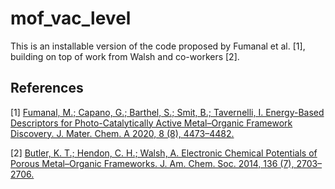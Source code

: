 # mof_vac_level

This is an installable version of the code proposed by Fumanal et al. [1], building on top of work from Walsh and co-workers [2]. 


## References
[1] [Fumanal, M.; Capano, G.; Barthel, S.; Smit, B.; Tavernelli, I. Energy-Based Descriptors for Photo-Catalytically Active Metal–Organic Framework Discovery. J. Mater. Chem. A 2020, 8 (8), 4473–4482.](https://doi.org/10.1039/C9TA13506E) 

[2] [Butler, K. T.; Hendon, C. H.; Walsh, A. Electronic Chemical Potentials of Porous Metal–Organic Frameworks. J. Am. Chem. Soc. 2014, 136 (7), 2703–2706.](https://doi.org/10.1021/ja4110073)